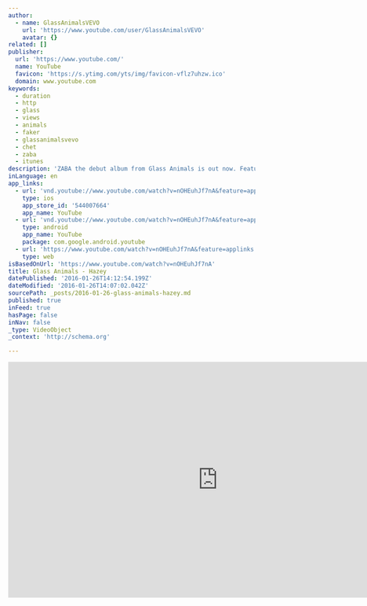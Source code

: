 ```yaml
---
author:
  - name: GlassAnimalsVEVO
    url: 'https://www.youtube.com/user/GlassAnimalsVEVO'
    avatar: {}
related: []
publisher:
  url: 'https://www.youtube.com/'
  name: YouTube
  favicon: 'https://s.ytimg.com/yts/img/favicon-vflz7uhzw.ico'
  domain: www.youtube.com
keywords:
  - duration
  - http
  - glass
  - views
  - animals
  - faker
  - glassanimalsvevo
  - chet
  - zaba
  - itunes
description: 'ZABA the debut album from Glass Animals is out now. Featuring the singles HAZEY, GOOEY & POOLS. Download on iTunes http://po.st/ZABAi CD from Amazon http://po.st/ZABAAmznCD and Double Vinyl http://po.st/ZABAAmznVinyl Listen to our Boombox Playlist - http://po.st/onourboombox Listen to our tracks on this Spotify Playlist - http://po.st/GAonSpotify "One of the most exciting bands in Britain in 2014.'
inLanguage: en
app_links:
  - url: 'vnd.youtube://www.youtube.com/watch?v=nOHEuhJf7nA&feature=applinks'
    type: ios
    app_store_id: '544007664'
    app_name: YouTube
  - url: 'vnd.youtube://www.youtube.com/watch?v=nOHEuhJf7nA&feature=applinks'
    type: android
    app_name: YouTube
    package: com.google.android.youtube
  - url: 'https://www.youtube.com/watch?v=nOHEuhJf7nA&feature=applinks'
    type: web
isBasedOnUrl: 'https://www.youtube.com/watch?v=nOHEuhJf7nA'
title: Glass Animals - Hazey
datePublished: '2016-01-26T14:12:54.199Z'
dateModified: '2016-01-26T14:07:02.042Z'
sourcePath: _posts/2016-01-26-glass-animals-hazey.md
published: true
inFeed: true
hasPage: false
inNav: false
_type: VideoObject
_context: 'http://schema.org'

---
```

<iframe src="https://cdn.embedly.com/widgets/media.html?src=https%3A%2F%2Fwww.youtube.com%2Fembed%2FnOHEuhJf7nA%3Ffeature%3Doembed&amp;url=https%3A%2F%2Fwww.youtube.com%2Fwatch%3Fv%3DnOHEuhJf7nA&amp;image=https%3A%2F%2Fi.ytimg.com%2Fvi%2FnOHEuhJf7nA%2Fhqdefault.jpg&amp;key=b7d04c9b404c499eba89ee7072e1c4f7&amp;type=text%2Fhtml&amp;schema=youtube" width="854" height="480" scrolling="no" frameborder="0" allowfullscreen="allowfullscreen" style=""></iframe>